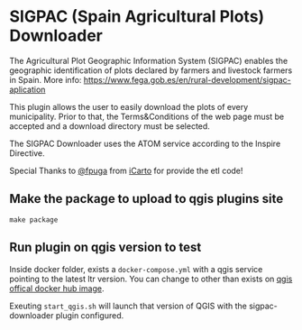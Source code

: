 # SIGPAC (Spain Agricultural Plots) Downloader

The Agricultural Plot Geographic Information System (SIGPAC) enables the geographic identification of plots declared by farmers and livestock farmers in Spain. More info: https://www.fega.gob.es/en/rural-development/sigpac-aplication

This plugin allows the user to easily download the plots of every municipality. Prior to that, the Terms&Conditions of the web page must be accepted and a download directory must be selected.

The SIGPAC Downloader uses the ATOM service according to the Inspire Directive.

Special Thanks to [@fpuga](https://github.com/fpuga) from [iCarto](https://icarto.es/) for provide the etl code!


## Make the package to upload to qgis plugins site

```shell
make package
```

## Run plugin on qgis version to test

Inside docker folder, exists a `docker-compose.yml` with a qgis service pointing to the latest ltr version. 
You can change to other than exists on [qgis offical docker hub image](https://hub.docker.com/r/qgis/qgis).

Exeuting `start_qgis.sh` will launch that version of QGIS with the sigpac-downloader plugin configured.
